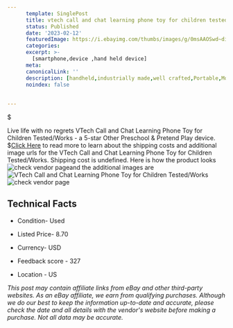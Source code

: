 ```yaml
---
      template: SinglePost
      title: vtech call and chat learning phone toy for children tested works
      status: Published
      date: '2023-02-12'
      featuredImage: https://i.ebayimg.com/thumbs/images/g/0msAAOSwd~dixi00/s-l225.jpg
      categories: 
      excerpt: >-
        [smartphone,device ,hand held device]
      meta:
      canonicalLink: ''
      description: [handheld,industrially made,well crafted,Portable,Mobile,Compact,Convenient,Lightweight,Maneuverable,Man-portable,Miniature,Carriable,Hand-held,Light,Holdable,Transportable,Mobile device,Pocket-sized,On-the-go,Wireless,Cordless,Compact size,Convenient size, smartphone,device ,hand held device]
      noindex: false
      
        
---
```

$

Live life with no regrets VTech Call and Chat Learning Phone Toy for Children Tested/Works - a 5-star Other Preschool & Pretend Play device.
$[Click Here](https://www.ebay.com/itm/175343544707?hash=item28d34a2983%3Ag%3A0msAAOSwd%7Edixi00&mkevt=1&mkcid=1&mkrid=711-53200-19255-0&campid=%253CePNCampaignId%253E&customid=%253CreferenceId%253E&toolid=10049) to read more to learn about the shipping costs and additional image urls for the VTech Call and Chat Learning Phone Toy for Children Tested/Works. Shipping cost is undefined. Here is how the product looks ![check vendor page](https://i.ebayimg.com/thumbs/images/g/0msAAOSwd~dixi00/s-l225.jpg)and the additional images are![VTech Call and Chat Learning Phone Toy for Children Tested/Works](https://i.ebayimg.com/images/g/0msAAOSwd~dixi00/s-l1600.jpg)![check vendor page](https://origin-galleryplus.ebayimg.com/ws/web/175343544707_2_0_1/225x225.jpg,https://origin-galleryplus.ebayimg.com/ws/web/175343544707_3_0_1/225x225.jpg,https://origin-galleryplus.ebayimg.com/ws/web/175343544707_4_0_1/225x225.jpg,https://origin-galleryplus.ebayimg.com/ws/web/175343544707_5_0_1/225x225.jpg,https://origin-galleryplus.ebayimg.com/ws/web/175343544707_6_0_1/225x225.jpg,https://origin-galleryplus.ebayimg.com/ws/web/175343544707_7_0_1/225x225.jpg,https://origin-galleryplus.ebayimg.com/ws/web/175343544707_8_0_1/225x225.jpg,https://origin-galleryplus.ebayimg.com/ws/web/175343544707_9_0_1/225x225.jpg)



 ## Technical Facts 



     
      

 - Condition- Used 


      

 - Listed Price- 8.70 


      

 - Currency- USD 


      

 - Feedback score - 327 


      

 - Location - US 


      
      

 *_This post may contain affiliate links from eBay and other third-party websites. As an eBay affiliate, we earn from qualifying purchases. Although we do our best to keep the information up-to-date and accurate, please check the date and all details with the vendor's website before making a purchase. Not all data may be accurate._*






